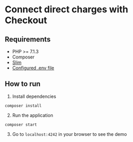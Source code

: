 # Connect direct charges with Checkout

## Requirements
* PHP >= 7.1.3
* Composer
* [Slim](http://www.slimframework.com/)
* [Configured .env file](../README.md)

## How to run

1. Install dependencies

```
composer install
```

2. Run the application

```
composer start
```

3. Go to `localhost:4242` in your browser to see the demo